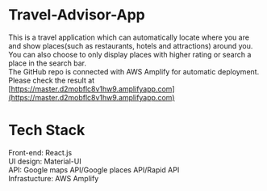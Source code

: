 # Travel-Advisor-App
This is a travel application which can automatically locate where you are and show places(such as restaurants, hotels and attractions) around you. You can also choose
to only display places with higher rating or search a place in the search bar.  
The GitHub repo is connected with AWS Amplify for automatic deployment. Please check the result at [https://master.d2mobflc8v1hw9.amplifyapp.com](https://master.d2mobflc8v1hw9.amplifyapp.com)
# Tech Stack
Front-end: React.js  
UI design: Material-UI  
API: Google maps API/Google places API/Rapid API  
Infrastucture: AWS Amplify
